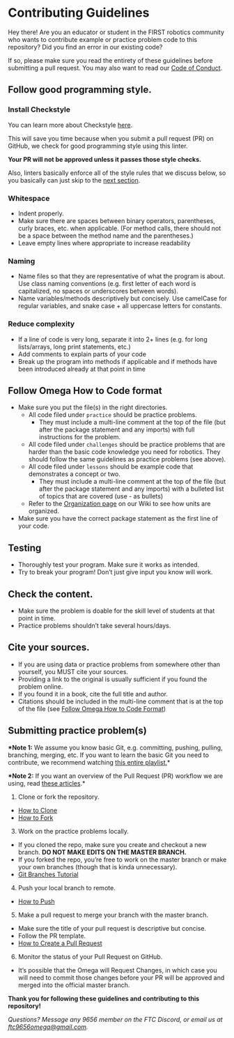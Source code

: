 # Contributing Guidelines

Hey there! Are you an educator or student in the FIRST robotics community
who wants to contribute example or practice problem code to this repository?
Did you find an error in our existing code?

If so, please make sure you read the entirety of these guidelines before
submitting a pull request. You may also want to read our
[Code of Conduct](https://github.com/FTC-9656-Omega-Robotics/HowToCode/blob/master/CODE_OF_CONDUCT.md).

## Follow good programming style.

### Install Checkstyle

You can learn more about Checkstyle [here](https://checkstyle.sourceforge.io/).

This will save you time because when you submit a pull request (PR) on GitHub,
we check for good programming style using this linter.

**Your PR will not be approved unless it passes those style checks.**

Also, linters basically enforce all of the style rules that we discuss below,
so you basically can just skip to the [next section](#follow-omega-how-to-code-format).

### Whitespace

-   Indent properly.
-   Make sure there are spaces between binary operators, parentheses, curly braces, etc. when applicable.
    (For method calls, there should not be a space between the method name and the parentheses.)
-   Leave empty lines where appropriate to increase readability

### Naming

-   Name files so that they are representative of what the program is about. Use class naming conventions (e.g.
    first letter of each word is capitalized, no spaces or underscores between words).
-   Name variables/methods descriptively but concisely. Use camelCase for regular variables,
    and snake case + all uppercase letters for constants.

### Reduce complexity

-   If a line of code is very long, separate it into 2+ lines (e.g. for long lists/arrays, long print statements, etc.)
-   Add comments to explain parts of your code
-   Break up the program into methods if applicable and if methods have been introduced already at that point in time

## Follow Omega How to Code format

-   Make sure you put the file(s) in the right directories.
    -   All code filed under `practice` should be practice problems.
        -   They must include a multi-line comment at the top of the file (but after the package statement and any imports)
            with full instructions for the problem.
    -   All code filed under `challenges` should be practice problems that are harder than the basic code knowledge
        you need for robotics. They should follow the same guidelines as practice problems (see above).
    -   All code filed under `lessons` should be example code that demonstrates a concept or two.
        -   They must include a multi-line comment at the top of the file (but after the package statement and any imports)
            with a bulleted list of topics that are covered (use - as bullets)
    -   Refer to the [Organization page](https://github.com/FTC-9656-Omega-Robotics/HowToCode/wiki/Organization)
        on our Wiki to see how units are organized.
-   Make sure you have the correct package statement as the first line of your code.

## Testing

-   Thoroughly test your program. Make sure it works as intended.
-   Try to break your program! Don’t just give input you know will work.

## Check the content.

-   Make sure the problem is doable for the skill level of students at that point in time.
-   Practice problems shouldn’t take several hours/days.

## Cite your sources.

-   If you are using data or practice problems from somewhere other than yourself, you MUST cite your sources.
-   Providing a link to the original is usually sufficient if you found the problem online.
-   If you found it in a book, cite the full title and author.
-   Citations should be included in the multi-line comment that is at the top of the file
    (see [Follow Omega How to Code Format](#follow-omega-how-to-code-format))

## Submitting practice problem(s)

**\*Note 1:** We assume you know basic Git, e.g. committing, pushing, pulling, branching, merging, etc.
If you want to learn the basic Git you need to contribute, we recommend watching
[this entire playlist.](https://www.youtube.com/watch?v=3RjQznt-8kE&list=PL4cUxeGkcC9goXbgTDQ0n_4TBzOO0ocPR&index=1)\*

**\*Note 2:** If you want an overview of the Pull Request (PR) workflow we are using, read
[these articles](https://help.github.com/en/github/collaborating-with-issues-and-pull-requests/proposing-changes-to-your-work-with-pull-requests).\*

1. Clone or fork the repository.

-   [How to Clone](https://help.github.com/en/github/creating-cloning-and-archiving-repositories/cloning-a-repository)
-   [How to Fork](https://help.github.com/en/github/getting-started-with-github/fork-a-repo)

3. Work on the practice problems locally.

-   If you cloned the repo, make sure you create and checkout a new branch. **DO NOT MAKE EDITS ON THE MASTER BRANCH.**
-   If you forked the repo, you’re free to work on the master branch or make your own branches (though that is kinda unnecessary).
-   [Git Branches Tutorial](https://www.atlassian.com/git/tutorials/using-branches)

4. Push your local branch to remote.

-   [How to Push](https://help.github.com/en/github/using-git/pushing-commits-to-a-remote-repository)

5. Make a pull request to merge your branch with the master branch.

-   Make sure the title of your pull request is descriptive but concise.
-   Follow the PR template.
-   [How to Create a Pull Request](https://help.github.com/en/github/collaborating-with-issues-and-pull-requests/creating-a-pull-request)

6. Monitor the status of your Pull Request on GitHub.

-   It’s possible that the Omega will Request Changes, in which case you will need to commit those changes
    before your PR will be approved and merged into the official master branch.

**Thank you for following these guidelines and contributing to this repository!**

_Questions? Message any 9656 member on the FTC Discord, or email us at [ftc9656omega@gmail.com](mailto:ftc9656omega@gmail.com)._

